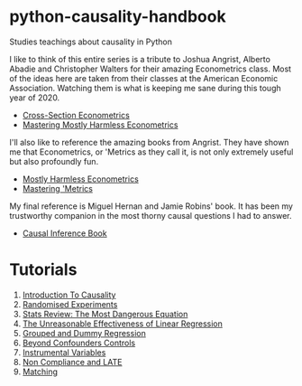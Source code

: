 # python-causality-handbook
Studies teachings about causality in Python

I like to think of this entire series is a tribute to Joshua Angrist, Alberto Abadie and Christopher Walters for their amazing Econometrics class. Most of the ideas here are taken from their classes at the American Economic Association. Watching them is what is keeping me sane during this tough year of 2020.
* [Cross-Section Econometrics](https://www.aeaweb.org/conference/cont-ed/2017-webcasts)
* [Mastering Mostly Harmless Econometrics](https://www.aeaweb.org/conference/cont-ed/2020-webcasts)

I'll also like to reference the amazing books from Angrist. They have shown me that Econometrics, or 'Metrics as they call it, is not only extremely useful but also profoundly fun.

* [Mostly Harmless Econometrics](https://www.mostlyharmlesseconometrics.com/)
* [Mastering 'Metrics](https://www.masteringmetrics.com/)

My final reference is Miguel Hernan and Jamie Robins' book. It has been my trustworthy companion in the most thorny causal questions I had to answer.

* [Causal Inference Book](https://www.hsph.harvard.edu/miguel-hernan/causal-inference-book/)

# Tutorials
1. [Introduction To Causality](https://github.com/matheusfacure/python-causality-handbook/blob/master/1-Introduction-To-Causality.ipynb)
2. [Randomised Experiments](https://github.com/matheusfacure/python-causality-handbook/blob/master/2-Randomised-Experiments.ipynb)
3. [Stats Review: The Most Dangerous Equation](https://github.com/matheusfacure/python-causality-handbook/blob/master/3-Stats-Review-The-Most-Dangerous-Equation.ipynb)
4. [The Unreasonable Effectiveness of Linear Regression](https://github.com/matheusfacure/python-causality-handbook/blob/master/4-The-Unreasonable-Effectiveness-of-Linear-Regression.ipynb)
5. [Grouped and Dummy Regression](https://github.com/matheusfacure/python-causality-handbook/blob/master/5-Grouped-and-Dummy-Regression.ipynb)
6. [Beyond Confounders Controls](https://github.com/matheusfacure/python-causality-handbook/blob/master/6-Beyond-Confounders-Controls.ipynb)
7. [Instrumental Variables](https://github.com/matheusfacure/python-causality-handbook/blob/master/7-Instrumental-Variables.ipynb)
8. [Non Compliance and LATE](https://github.com/matheusfacure/python-causality-handbook/blob/master/8-Non-Compliance-and-LATE.ipynb)
9. [Matching](https://github.com/matheusfacure/python-causality-handbook/blob/master/9-Matching.ipynb)
